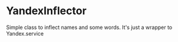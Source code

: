 # YandexInflector
Simple class to inflect names and some words. It's just a wrapper to Yandex.service
